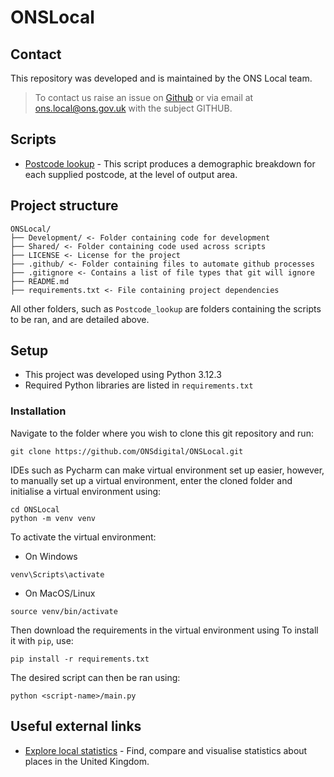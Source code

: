 # ONSLocal

## Contact
This repository was developed and is maintained by the ONS Local team.

> To contact us raise an issue on [Github](https://github.com/ONSdigital/ONSLocal/issues) or via email at [ons.local@ons.gov.uk](mailto:ons.local@ons.gov.uk) with the 
> subject GITHUB.

## Scripts

* [Postcode lookup](Postcode_lookup/README.md) - This script produces a demographic breakdown for each supplied postcode,
at the level of output area.

## Project structure

```text
ONSLocal/
├── Development/ <- Folder containing code for development
├── Shared/ <- Folder containing code used across scripts
├── LICENSE <- License for the project
├── .github/ <- Folder containing files to automate github processes
├── .gitignore <- Contains a list of file types that git will ignore
├── README.md
├── requirements.txt <- File containing project dependencies
```

All other folders, such as `Postcode_lookup` are folders containing the scripts to be ran, and are detailed above.

## Setup

* This project was developed using Python 3.12.3
* Required Python libraries are listed in `requirements.txt`

### Installation

Navigate to the folder where you wish to clone this git repository and run:

```
git clone https://github.com/ONSdigital/ONSLocal.git
```

IDEs such as Pycharm can make virtual environment set up easier, however, to manually set up a virtual environment, 
enter the cloned folder and initialise a virtual environment using:

```
cd ONSLocal
python -m venv venv
```

To activate the virtual environment:

* On Windows

```
venv\Scripts\activate
```

* On MacOS/Linux

```
source venv/bin/activate
```

Then download the requirements in the virtual environment using
To install it with `pip`, use:
```
pip install -r requirements.txt
```

The desired script can then be ran using:

```
python <script-name>/main.py
```

## Useful external links

* [Explore local statistics](https://www.ons.gov.uk/explore-local-statistics/) - Find, compare and visualise statistics 
about places in the United Kingdom.

